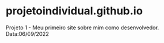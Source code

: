 # projetoindividual.github.io
Projeto 1 - Meu primeiro site sobre mim como desenvolvedor.  Data:06/09/2022
